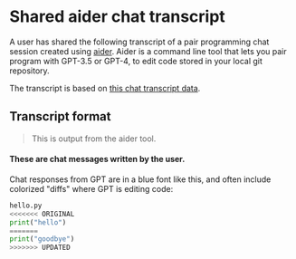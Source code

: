 
# Shared aider chat transcript

A user has shared the following transcript of a pair programming chat session
created using <a href="https://aider.chat">aider</a>.
Aider is a command line tool that lets you pair program with GPT-3.5 or
GPT-4, to edit code stored in your local git repository.

The transcript is based on <a id="mdurl" href="">this chat transcript data</a>.

<div class="chat-transcript" id="shared-transcript">
</div>

## Transcript format

<div class="chat-transcript" markdown="1">

> This is output from the aider tool.

#### These are chat messages written by the user.

Chat responses from GPT are in a blue font like this,
and often include colorized "diffs" where GPT is editing code:


```python
hello.py
<<<<<<< ORIGINAL
print("hello")
=======
print("goodbye")
>>>>>>> UPDATED
```
</div>

<script src="https://cdn.jsdelivr.net/npm/marked/marked.min.js"></script>
<script>
window.onload = function() {
    var urlParams = new URLSearchParams(window.location.search);
    var conv = urlParams.get('mdurl');
    if (!conv) {
        return;
    }
    document.getElementById('mdurl').href = conv;
    // Check if the URL is a non-raw GitHub gist
    var gistRegex = /^https:\/\/gist\.github\.com\/([^\/]+)\/([a-f0-9]+)$/;
    var match = gistRegex.exec(conv);
    if (match) {
        // If it is, convert it into a raw URL
        conv = 'https://gist.githubusercontent.com/' + match[1] + '/' + match[2] + '/raw';
    }
    fetch(conv)
    .then(response => response.text())
    .then(markdown => {
        // Ensure every line that starts with '>' ends with exactly 2 spaces
        markdown = markdown.split('\n').map(function(line) {
            if (line.startsWith('>')) {
                return line.trimEnd() + '  ';
            }
            return line;
        }).join('\n');
        var html = marked.parse(markdown);
        var divElement = document.querySelector('#shared-transcript');
        divElement.innerHTML = html;
    })
    .catch(error => {
        console.error('Error fetching markdown:', error);
    });
}
</script>

